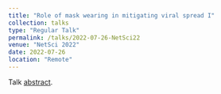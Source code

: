 ```yaml
---
title: "Role of mask wearing in mitigating viral spread I"
collection: talks
type: "Regular Talk"
permalink: /talks/2022-07-26-NetSci22
venue: "NetSci 2022"
date: 2022-07-26
location: "Remote"
---
```

Talk [abstract](https://easychair.org/smart-program/NetSci2022/2022-07-26.html#talk:196028).